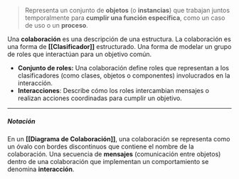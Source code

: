 > Representa un conjunto de **objetos** (o **instancias**) que trabajan juntos temporalmente para **cumplir una función específica**, como un caso de uso o un **proceso**.

Una **colaboración** es una descripción de una estructura. La colaboración es una forma de **[[Clasificador]]** estructurado. Una forma de modelar un grupo de roles que interactúan para un objetivo común.
- **Conjunto de roles:** Una colaboración define roles que representan a los clasificadores (como clases, objetos o componentes) involucrados en la interacción.
- **Interacciones**: Describe cómo los roles intercambian mensajes o realizan acciones coordinadas para cumplir un objetivo.
****
##### **Notación**
En un **[[Diagrama de Colaboración]]**, una colaboración se representa como un óvalo con bordes discontinuos que contiene el nombre de la colaboración.
Una secuencia de **mensajes** (comunicación entre objetos) dentro de una colaboración que implementan un comportamiento se denomina **interacción**.